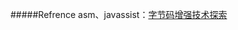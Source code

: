 #####Refrence
asm、javassist：[字节码增强技术探索](https://tech.meituan.com/2019/09/05/java-bytecode-enhancement.html?tdsourcetag=s_pctim_aiomsg) 